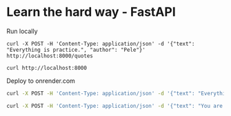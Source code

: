 # Learn the hard way - FastAPI

Run locally
```
curl -X POST -H 'Content-Type: application/json' -d '{"text": "Everything is practice.", "author": "Pele"}' http://localhost:8000/quotes

curl http://localhost:8000

```

Deploy to onrender.com
```bash
curl -X POST -H 'Content-Type: application/json' -d '{"text": "Everything is practice.", "author": "Pele"}' http://lthwfastapi.onrender.com/quotes

curl -X POST -H 'Content-Type: application/json' -d '{"text": "You are what you practice most.", "author": "Richard Carlson"}' http://lthwfastapi.onrender.com/quotes
```